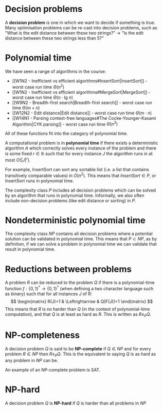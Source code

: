 # Decision problems
A **decision problem** is one in which we want to decide if something is true. Many optimisation problems can be re-cast into decision problems, such as "What is the edit distance between these two strings?" -> "Is the edit distance between these two strings less than 5?"

# Polynomial time
We have seen a range of algorithms in the course:
- [[W1N2 - Inefficient vs efficient algorithms#InsertSort|InsertSort]] - worst case run time $\Theta(n^2)$
- [[W1N2 - Inefficient vs efficient algorithms#MergeSort|MergeSort]] - worst case run time $\Theta(n\cdot\text{lg }n)$
- [[W9N2 - Breadth-first search|Breadth-first search]] - worst case run time $\Theta(m+n)$
- [[W12N2 - Edit distance|Edit distance]] - worst case run time $\Theta(m\cdot n)$
- [[W14N1 - Parsing context-free languages#The Cocke-Younger-Kasami Algorithm|CYK parsing]] - worst case run time $\Theta(n^3)$

All of these functions fit into the category of polynomial time.

A computational problem is in **polynomial time** if there exists a deterministic algorithm $A$ which correctly solves every instance of the problem and there is some fixed $r\in\mathbb{R}$ such that for every instance $J$ the algorithm runs in at most $O(|J|^r)$.

For example, InsertSort can sort any sortable list (i.e. a list that contains transitively comparable values) in $O(n^2)$. This means that $InsertSort\in P$, or InsertSort runs in polynomial time.

The complexity class $P$ includes all decision problems which can be solved by an algorithm that runs in polynomial time. Informally, we also often include non-decision problems (like edit distance or sorting) in $P$.

# Nondeterministic polynomial time
The complexity class $NP$ contains all decision problems where a potential solution can be validated in polynomial time. This means that $P\subset NP$, as by definition, if we can solve a problem in polynomial time we can validate that result in polynomial time.

# Reductions between problems
A problem $R$ can be reduced to the problem $Q$ if there is a polynomial-time function $f: \{0,1\}^*\rightarrow\{0,1\}^*$ (when defining a two character language such as binary) such that for all instances $J$ of $R$:
$$
\begin{matrix}
	R(J)=1 & \Leftrightarrow & Q(F(J))=1
\end{matrix}
$$
This means that $R$ is no harder than $Q$ (in the context of polynomial-time computation), and that $Q$ is at least as hard as $R$.
This is written as $R\leq_PQ$.

# NP-completeness
A decision problem $Q$ is said to be **NP-complete** if $Q\in NP$ and for every problem $R\in NP$ then $R\leq_PQ$.
This is the equivalent to saying $Q$ is as hard as any problem in $NP$ can be.

An example of an NP-complete problem is SAT.

# NP-hard
A decision problem $Q$ is **NP-hard** if $Q$ is harder than all problems in $NP$